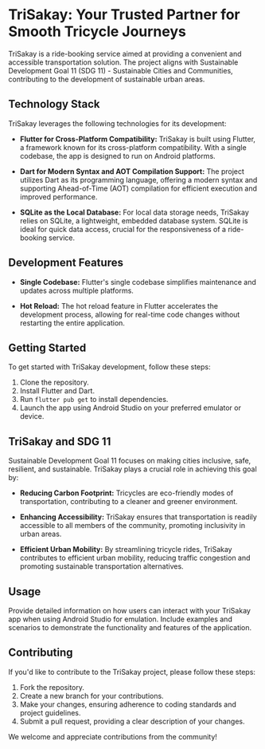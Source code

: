 # TriSakay: Your Trusted Partner for Smooth Tricycle Journeys

TriSakay is a ride-booking service aimed at providing a convenient and accessible transportation solution. The project aligns with Sustainable Development Goal 11 (SDG 11) - Sustainable Cities and Communities, contributing to the development of sustainable urban areas.

## Technology Stack

TriSakay leverages the following technologies for its development:

- **Flutter for Cross-Platform Compatibility:** TriSakay is built using Flutter, a framework known for its cross-platform compatibility. With a single codebase, the app is designed to run on Android platforms.

- **Dart for Modern Syntax and AOT Compilation Support:** The project utilizes Dart as its programming language, offering a modern syntax and supporting Ahead-of-Time (AOT) compilation for efficient execution and improved performance.

- **SQLite as the Local Database:** For local data storage needs, TriSakay relies on SQLite, a lightweight, embedded database system. SQLite is ideal for quick data access, crucial for the responsiveness of a ride-booking service.

## Development Features

- **Single Codebase:** Flutter's single codebase simplifies maintenance and updates across multiple platforms.

- **Hot Reload:** The hot reload feature in Flutter accelerates the development process, allowing for real-time code changes without restarting the entire application.

## Getting Started

To get started with TriSakay development, follow these steps:

1. Clone the repository.
2. Install Flutter and Dart.
3. Run `flutter pub get` to install dependencies.
4. Launch the app using Android Studio on your preferred emulator or device.

## TriSakay and SDG 11

Sustainable Development Goal 11 focuses on making cities inclusive, safe, resilient, and sustainable. TriSakay plays a crucial role in achieving this goal by:

- **Reducing Carbon Footprint:** Tricycles are eco-friendly modes of transportation, contributing to a cleaner and greener environment.

- **Enhancing Accessibility:** TriSakay ensures that transportation is readily accessible to all members of the community, promoting inclusivity in urban areas.

- **Efficient Urban Mobility:** By streamlining tricycle rides, TriSakay contributes to efficient urban mobility, reducing traffic congestion and promoting sustainable transportation alternatives.

## Usage

Provide detailed information on how users can interact with your TriSakay app when using Android Studio for emulation. Include examples and scenarios to demonstrate the functionality and features of the application.

## Contributing

If you'd like to contribute to the TriSakay project, please follow these steps:

1. Fork the repository.
2. Create a new branch for your contributions.
3. Make your changes, ensuring adherence to coding standards and project guidelines.
4. Submit a pull request, providing a clear description of your changes.

We welcome and appreciate contributions from the community!
